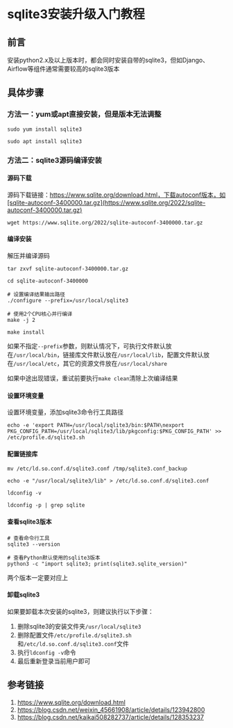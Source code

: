 # sqlite3安装升级入门教程

## 前言

安装python2.x及以上版本时，都会同时安装自带的sqlite3，但如Django、Airflow等组件通常需要较高的sqlite3版本



## 具体步骤

### 方法一：yum或apt直接安装，但是版本无法调整

```shell
sudo yum install sqlite3
```



```shell
sudo apt install sqlite3
```





### 方法二：sqlite3源码编译安装

#### 源码下载

源码下载链接：https://www.sqlite.org/download.html，下载autoconf版本，如[sqlite-autoconf-3400000.tar.gz](https://www.sqlite.org/2022/sqlite-autoconf-3400000.tar.gz)

```shell
wget https://www.sqlite.org/2022/sqlite-autoconf-3400000.tar.gz
```

#### 编译安装

解压并编译源码

```shell
tar zxvf sqlite-autoconf-3400000.tar.gz

cd sqlite-autoconf-3400000

# 设置编译结果输出路径
./configure --prefix=/usr/local/sqlite3

# 使用2个CPU核心并行编译
make -j 2

make install
```

如果不指定`--prefix`参数，则默认情况下，可执行文件默认放在`/usr/local/bin`，链接库文件默认放在`/usr/local/lib`，配置文件默认放在`/usr/local/etc`，其它的资源文件放在`/usr/local/share`

如果中途出现错误，重试前要执行`make clean`清除上次编译结果



#### 设置环境变量

设置环境变量，添加sqlite3命令行工具路径

```shell
echo -e 'export PATH=/usr/local/sqlite3/bin:$PATH\nexport PKG_CONFIG_PATH=/usr/local/sqlite3/lib/pkgconfig:$PKG_CONFIG_PATH' >> /etc/profile.d/sqlite3.sh
```



#### 配置链接库

```
mv /etc/ld.so.conf.d/sqlite3.conf /tmp/sqlite3.conf_backup

echo -e "/usr/local/sqlite3/lib" > /etc/ld.so.conf.d/sqlite3.conf

ldconfig -v

ldconfig -p | grep sqlite
```



#### 查看sqlite3版本

```shell
# 查看命令行工具
sqlite3 --version

# 查看Python默认使用的sqlite3版本
python3 -c "import sqlite3; print(sqlite3.sqlite_version)"
```

两个版本一定要对应上



#### 卸载sqlite3

如果要卸载本次安装的sqlite3，则建议执行以下步骤：

1. 删除sqlite3的安装文件夹`/usr/local/sqlite3`
2. 删除配置文件`/etc/profile.d/sqlite3.sh`和`/etc/ld.so.conf.d/sqlite3.conf`文件
3. 执行`ldconfig -v`命令
4. 最后重新登录当前用户即可



## 参考链接

1. https://www.sqlite.org/download.html
2. https://blog.csdn.net/weixin_45661908/article/details/123942800
3. https://blog.csdn.net/kaikai508282737/article/details/128353237